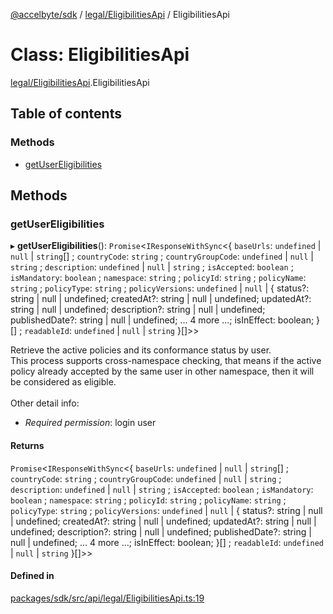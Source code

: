 [@accelbyte/sdk](../README.md) / [legal/EligibilitiesApi](../modules/legal_EligibilitiesApi.md) / EligibilitiesApi

# Class: EligibilitiesApi

[legal/EligibilitiesApi](../modules/legal_EligibilitiesApi.md).EligibilitiesApi

## Table of contents

### Methods

- [getUserEligibilities](legal_EligibilitiesApi.EligibilitiesApi.md#getusereligibilities)

## Methods

### getUserEligibilities

▸ **getUserEligibilities**(): `Promise`<`IResponseWithSync`<{ `baseUrls`: `undefined` \| ``null`` \| `string`[] ; `countryCode`: `string` ; `countryGroupCode`: `undefined` \| ``null`` \| `string` ; `description`: `undefined` \| ``null`` \| `string` ; `isAccepted`: `boolean` ; `isMandatory`: `boolean` ; `namespace`: `string` ; `policyId`: `string` ; `policyName`: `string` ; `policyType`: `string` ; `policyVersions`: `undefined` \| ``null`` \| { status?: string \| null \| undefined; createdAt?: string \| null \| undefined; updatedAt?: string \| null \| undefined; description?: string \| null \| undefined; publishedDate?: string \| null \| undefined; ... 4 more ...; isInEffect: boolean; }[] ; `readableId`: `undefined` \| ``null`` \| `string`  }[]\>\>

Retrieve the active policies and its conformance status by user.<br>This process supports cross-namespace checking, that means if the active policy already accepted by the same user in other namespace, then it will be considered as eligible.<br/><br/>Other detail info: <ul><li><i>Required permission</i>: login user</li></ul>

#### Returns

`Promise`<`IResponseWithSync`<{ `baseUrls`: `undefined` \| ``null`` \| `string`[] ; `countryCode`: `string` ; `countryGroupCode`: `undefined` \| ``null`` \| `string` ; `description`: `undefined` \| ``null`` \| `string` ; `isAccepted`: `boolean` ; `isMandatory`: `boolean` ; `namespace`: `string` ; `policyId`: `string` ; `policyName`: `string` ; `policyType`: `string` ; `policyVersions`: `undefined` \| ``null`` \| { status?: string \| null \| undefined; createdAt?: string \| null \| undefined; updatedAt?: string \| null \| undefined; description?: string \| null \| undefined; publishedDate?: string \| null \| undefined; ... 4 more ...; isInEffect: boolean; }[] ; `readableId`: `undefined` \| ``null`` \| `string`  }[]\>\>

#### Defined in

[packages/sdk/src/api/legal/EligibilitiesApi.ts:19](https://github.com/AccelByte/accelbyte-web-sdk/blob/57827c8/packages/sdk/src/api/legal/EligibilitiesApi.ts#L19)
